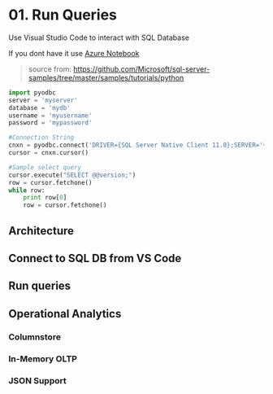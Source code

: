# 01. Run Queries

Use Visual Studio Code to interact with SQL Database

If you dont have it use [Azure Notebook](https://notebooks.azure.com) 

> source from: https://github.com/Microsoft/sql-server-samples/tree/master/samples/tutorials/python

```python
import pyodbc
server = 'myserver'
database = 'mydb'
username = 'myusername'
password = 'mypassword'

#Connection String
cnxn = pyodbc.connect('DRIVER={SQL Server Native Client 11.0};SERVER='+server+';DATABASE='+database+';UID='+username+';PWD='+ password)
cursor = cnxn.cursor()

#Sample select query
cursor.execute("SELECT @@version;")
row = cursor.fetchone()
while row:
    print row[0]
    row = cursor.fetchone()
```

## Architecture

## Connect to SQL DB from VS Code

## Run queries

## Operational Analytics

### Columnstore

### In-Memory OLTP

### JSON Support